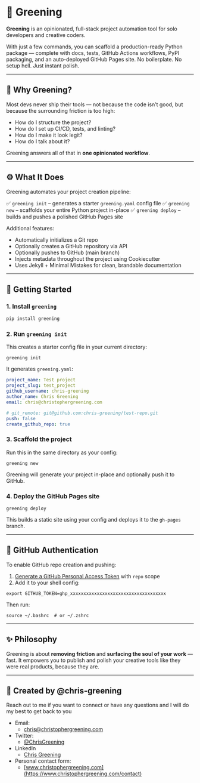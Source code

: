 # 🌱 Greening

**Greening** is an opinionated, full-stack project automation tool for solo developers and creative coders.

With just a few commands, you can scaffold a production-ready Python package — complete with docs, tests, GitHub Actions workflows, PyPI packaging, and an auto-deployed GitHub Pages site.
No boilerplate. No setup hell. Just instant polish.

---

## 🤔 Why Greening?

Most devs never ship their tools — not because the code isn’t good, but because the surrounding friction is too high:

- How do I structure the project?
- How do I set up CI/CD, tests, and linting?
- How do I make it look legit?
- How do I talk about it?

Greening answers all of that in **one opinionated workflow**.

---

## ⚙️ What It Does

Greening automates your project creation pipeline:

✅ `greening init` – generates a starter `greening.yaml` config file
✅ `greening new` – scaffolds your entire Python project in-place
✅ `greening deploy` – builds and pushes a polished GitHub Pages site

Additional features:

- Automatically initializes a Git repo
- Optionally creates a GitHub repository via API
- Optionally pushes to GitHub (main branch)
- Injects metadata throughout the project using Cookiecutter
- Uses Jekyll + Minimal Mistakes for clean, brandable documentation

---

## 🚀 Getting Started

### 1. Install `greening`

```bash
pip install greening
```

### 2. Run `greening init`

This creates a starter config file in your current directory:

```
greening init
```

It generates `greening.yaml`:

```yaml
project_name: Test project
project_slug: test_project
github_username: chris-greening
author_name: Chris Greening
email: chris@christophergreening.com

# git_remote: git@github.com:chris-greening/test-repo.git
push: false
create_github_repo: true
```

### 3. Scaffold the project

Run this in the same directory as your config:

```
greening new
```

Greening will generate your project in-place and optionally push it to GitHub.

### 4. Deploy the GitHub Pages site

```
greening deploy
```

This builds a static site using your config and deploys it to the `gh-pages` branch.

---

## 🔐 GitHub Authentication

To enable GitHub repo creation and pushing:

1. [Generate a GitHub Personal Access Token](https://github.com/settings/tokens) with `repo` scope
2. Add it to your shell config:

```
export GITHUB_TOKEN=ghp_xxxxxxxxxxxxxxxxxxxxxxxxxxxxxxxxxxxx
```

Then run:

```
source ~/.bashrc  # or ~/.zshrc
```

---

## ✨ Philosophy

Greening is about **removing friction** and **surfacing the soul of your work** — fast.
It empowers you to publish and polish your creative tools like they were real products, because they are.

---

## 💚 Created by @chris-greening

Reach out to me if you want to connect or have any questions and I will do my best to get back to you
* Email:
  * chris@christophergreening.com
* Twitter:
  * [@ChrisGreening](https://twitter.com/ChrisGreening)
* LinkedIn
  * [Chris Greening](https://www.linkedin.com/in/chris-greening-646411139/)
* Personal contact form: 
  * [www.christophergreening.com](https://www.christophergreening.com/contact)